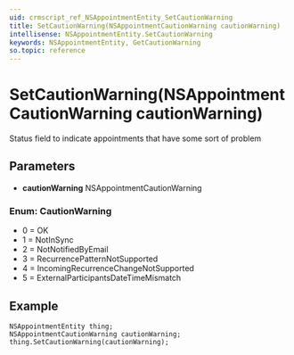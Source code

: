 ```yaml
---
uid: crmscript_ref_NSAppointmentEntity_SetCautionWarning
title: SetCautionWarning(NSAppointmentCautionWarning cautionWarning)
intellisense: NSAppointmentEntity.SetCautionWarning
keywords: NSAppointmentEntity, GetCautionWarning
so.topic: reference
---
```


# SetCautionWarning(NSAppointmentCautionWarning cautionWarning)

Status field to indicate appointments that have some sort of problem

## Parameters

* **cautionWarning** NSAppointmentCautionWarning

### Enum: CautionWarning

* 0 = OK
* 1 = NotInSync
* 2 = NotNotifiedByEmail
* 3 = RecurrencePatternNotSupported
* 4 = IncomingRecurrenceChangeNotSupported
* 5 = ExternalParticipantsDateTimeMismatch

## Example

```crmscript
NSAppointmentEntity thing;
NSAppointmentCautionWarning cautionWarning;
thing.SetCautionWarning(cautionWarning);
```
